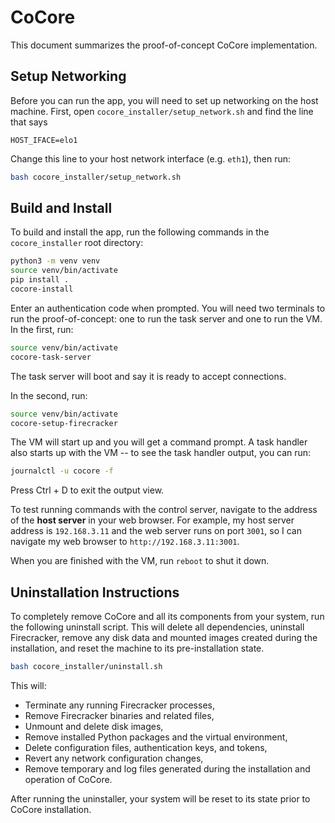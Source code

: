 # CoCore

This document summarizes the proof-of-concept CoCore implementation.

## Setup Networking

Before you can run the app, you will need to set up networking on the host machine. First, open `cocore_installer/setup_network.sh` and find the line that says

```
HOST_IFACE=elo1
```

Change this line to your host network interface (e.g. `eth1`), then run:

```bash
bash cocore_installer/setup_network.sh
```

## Build and Install

To build and install the app, run the following commands in the `cocore_installer` root directory:

```bash
python3 -m venv venv
source venv/bin/activate
pip install .
cocore-install
```

Enter an authentication code when prompted. You will need two terminals to run the proof-of-concept: one to run the task server and one to run the VM. In the first, run:

```bash
source venv/bin/activate
cocore-task-server
```

The task server will boot and say it is ready to accept connections.

In the second, run:

```bash
source venv/bin/activate
cocore-setup-firecracker
```

The VM will start up and you will get a command prompt. A task handler also starts up with the VM -- to see the task handler output, you can run:

```bash
journalctl -u cocore -f
```

Press Ctrl + D to exit the output view.

To test running commands with the control server, navigate to the address of the **host server** in your web browser. For example, my host server address is `192.168.3.11` and the web server runs on port `3001`, so I can navigate my web browser to `http://192.168.3.11:3001`.

When you are finished with the VM, run `reboot` to shut it down.


## Uninstallation Instructions

To completely remove CoCore and all its components from your system, run the following uninstall script. This will delete all dependencies, uninstall Firecracker, remove any disk data and mounted images created during the installation, and reset the machine to its pre-installation state.

```bash
bash cocore_installer/uninstall.sh
```

This will:

* Terminate any running Firecracker processes,
* Remove Firecracker binaries and related files,
* Unmount and delete disk images,
* Remove installed Python packages and the virtual environment,
* Delete configuration files, authentication keys, and tokens,
* Revert any network configuration changes,
* Remove temporary and log files generated during the installation and operation of CoCore.

After running the uninstaller, your system will be reset to its state prior to CoCore installation.